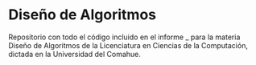# Diseño de Algoritmos

Repositorio con todo el código incluido en el informe _ para la materia Diseño de Algoritmos de la Licenciatura en Ciencias de la Computación, dictada en la Universidad del Comahue.
